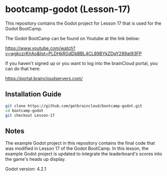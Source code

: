 # bootcamp-godot (Lesson-17)

This repository contains the Godot project for Lesson 17 that is used for the Godot BootCamp.

The Godot BootCamp can be found on Youtube at the link below:

https://www.youtube.com/watch?v=wgkczrKIrAo&list=PLDHkRGdDbBBL4CL89BYkZDpY289at93FP


If you haven't signed up or you want to log into the brainCloud portal, you can do that here:

https://portal.braincloudservers.com/


## Installation Guide

```bash
git clone https://github.com/getbraincloud/bootcamp-godot.git
cd bootcamp-godot
git checkout Lesson-17
```

## Notes

The example Godot project in this repository contains the final code that was modified in Lesson 17 of the Godot BootCamp. In this lesson, the example Godot project is updated to integrate the leaderboard's scores into the game's heads up display.

Godot version: 4.2.1
